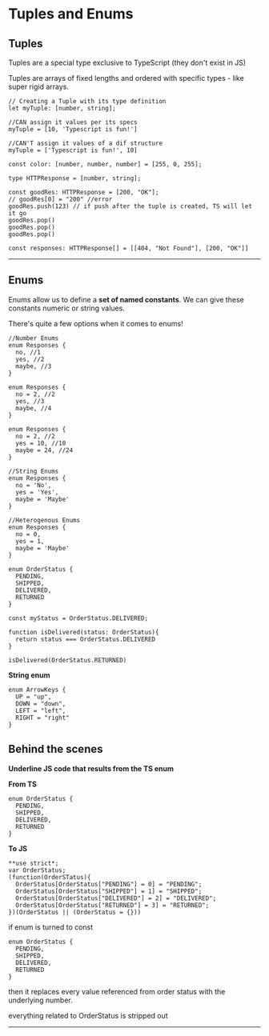 # Tuples and Enums

## Tuples

Tuples are a special type exclusive to TypeScript (they don't exist in JS)

Tuples are arrays of fixed lengths and ordered with specific types - like super rigid arrays.

```
// Creating a Tuple with its type definition
let myTuple: [number, string];

//CAN assign it values per its specs
myTuple = [10, 'Typescript is fun!']

//CAN'T assign it values of a dif structure
myTuple = ['Typescript is fun!', 10]
```

```
const color: [number, number, number] = [255, 0, 255];
```

```
type HTTPResponse = [number, string];

const goodRes: HTTPResponse = [200, "OK"];
// goodRes[0] = "200" //error
goodRes.push(123) // if push after the tuple is created, TS will let it go
goodRes.pop()
goodRes.pop()
goodRes.pop()
```

```
const responses: HTTPResponse[] = [[404, "Not Found"], [200, "OK"]]
```

---

## Enums

Enums allow us to define a **set of named constants**. We can give these constants numeric or string values.

There's quite a few options when it comes to enums!

```
//Number Enums
enum Responses {
  no, //1
  yes, //2
  maybe, //3
}

enum Responses {
  no = 2, //2
  yes, //3
  maybe, //4
}

enum Responses {
  no = 2, //2
  yes = 10, //10
  maybe = 24, //24
}

//String Enums
enum Responses {
  no = 'No',
  yes = 'Yes',
  maybe = 'Maybe'
}

//Heterogenous Enums
enum Responses {
  no = 0,
  yes = 1,
  maybe = 'Maybe'
}
```

```
enum OrderStatus {
  PENDING,
  SHIPPED,
  DELIVERED,
  RETURNED
}

const myStatus = OrderStatus.DELIVERED;

function isDelivered(status: OrderStatus){
  return status === OrderStatus.DELIVERED
}

isDelivered(OrderStatus.RETURNED)
```

**String enum**

```
enum ArrowKeys {
  UP = "up",
  DOWN = "down",
  LEFT = "left",
  RIGHT = "right"
}
```

## Behind the scenes

**Underline JS code that results from the TS enum**

**From TS**

```
enum OrderStatus {
  PENDING,
  SHIPPED,
  DELIVERED,
  RETURNED
}
```

**To JS**

```
**use strict*;
var OrderStatus;
(function(OrderSTatus){
  OrderStatus[OrderStatus["PENDING"] = 0] = "PENDING";
  OrderStatus[OrderStatus["SHIPPED"] = 1] = "SHIPPED";
  OrderStatus[OrderStatus["DELIVERED"] = 2] = "DELIVERED";
  OrderStatus[OrderStatus["RETURNED"] = 3] = "RETURNED";
})(OrderStatus || (OrderStatus = {}))
```

if enum is turned to const

```
enum OrderStatus {
  PENDING,
  SHIPPED,
  DELIVERED,
  RETURNED
}
```

then it replaces every value referenced from order status with the underlying number.

everything related to OrderStatus is stripped out

---
